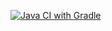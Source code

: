 [![Java CI with Gradle](https://github.com/xdreenz/java-aqa6.2/actions/workflows/gradle.yml/badge.svg)](https://github.com/xdreenz/java-aqa6.2/actions/workflows/gradle.yml)